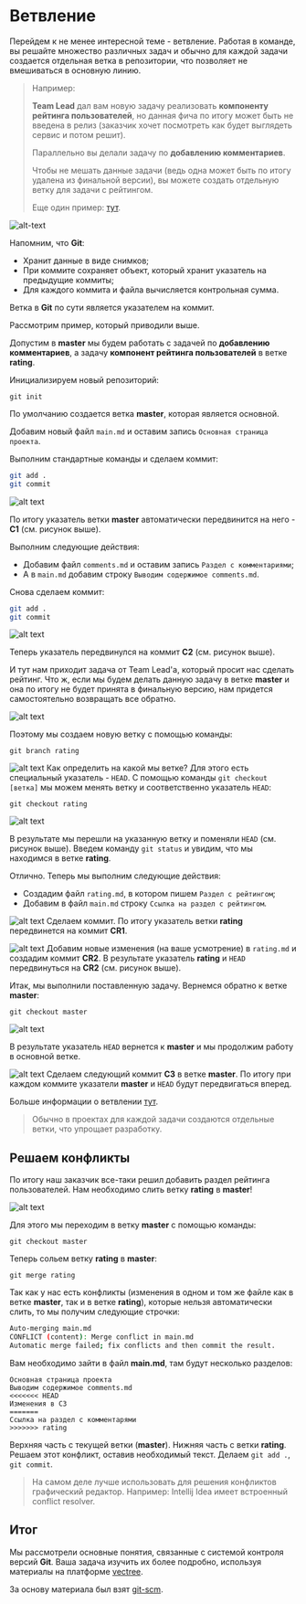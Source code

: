 # Ветвление

Перейдем к не менее интересной теме - ветвление. Работая в команде, вы решайте множество различных задач и обычно для каждой задачи создается отдельная ветка в репозитории, что позволяет не вмешиваться в основную линию.

> Например: 
> 
> **Team Lead** дал вам новую задачу реализовать **компоненту рейтинга пользователей**, но данная фича по итогу может быть не введена в релиз (заказчик хочет посмотреть как будет выглядеть сервис и потом решит).
> 
> Параллельно вы делали задачу по **добавлению комментариев**. 
>
> Чтобы не мешать данные задачи (ведь одна может быть по итогу удалена из финальной версии), вы можете создать отдельную
> ветку для задачи с рейтингом.
>
> Еще один пример: [тут](https://git-scm.com/book/ru/v2/%D0%92%D0%B5%D1%82%D0%B2%D0%BB%D0%B5%D0%BD%D0%B8%D0%B5-%D0%B2-Git-%D0%9E%D1%81%D0%BD%D0%BE%D0%B2%D1%8B-%D0%B2%D0%B5%D1%82%D0%B2%D0%BB%D0%B5%D0%BD%D0%B8%D1%8F-%D0%B8-%D1%81%D0%BB%D0%B8%D1%8F%D0%BD%D0%B8%D1%8F).

![alt-text](https://user-images.githubusercontent.com/4215285/51714893-ba303880-2047-11e9-9b65-d97398a0d382.jpeg)

Напомним, что **Git**:
- Хранит данные в виде снимков;
- При коммите сохраняет объект, который хранит указатель на предыдущие коммиты;
- Для каждого коммита и файла вычисляется контрольная сумма.

Ветка в **Git** по сути является указателем на коммит. 

Рассмотрим пример, который приводили выше. 

Допустим в **master** мы будем работать с задачей по **добавлению комментариев**, а задачу **компонент рейтинга пользователей** в ветке **rating**.

Инициализируем новый репозиторий:

`git init`
 
По умолчанию создается ветка **master**, которая является основной.

Добавим новый файл `main.md` и оставим запись `Основная страница проекта`.

Выполним стандартные команды и сделаем коммит:
```bash
git add .
git commit
```

![alt text](https://user-images.githubusercontent.com/4215285/51714887-b997a200-2047-11e9-8fa5-a6ac8dc422bd.jpeg)

По итогу указатель ветки **master** автоматически передвинится на него - **C1** (см. рисунок выше).

Выполним следующие действия:
- Добавим файл `comments.md` и оставим запись `Раздел с комментариями`;
- А в `main.md` добавим строку `Выводим содержимое comments.md`.

Снова сделаем коммит:
```bash
git add .
git commit
```

![alt text](https://user-images.githubusercontent.com/4215285/51714886-b8ff0b80-2047-11e9-86ad-0f4d9cea5ac6.jpeg)

Теперь указатель передвинулся на коммит **C2** (см. рисунок выше).

И тут нам приходит задача от Team Lead'а, который просит нас сделать рейтинг. Что ж, если мы будем делать данную задачу в ветке **master** и она по итогу не будет принята в финальную версию, нам придется самостоятельно возвращать все обратно.

![alt text](https://user-images.githubusercontent.com/4215285/51714885-b8ff0b80-2047-11e9-87ce-4523b7abd848.jpeg)

Поэтому мы создаем новую ветку с помощью команды:

`git branch rating`

![alt text](https://user-images.githubusercontent.com/4215285/51714884-b8ff0b80-2047-11e9-9b9c-b710a7724115.jpeg)
Как определить на какой мы ветке? Для этого есть специальный указатель - `HEAD`. С помощью команды `git checkout [ветка]` мы можем менять ветку и соответственно указатель `HEAD`:

`git checkout rating`

![alt text](https://user-images.githubusercontent.com/4215285/51714882-b8ff0b80-2047-11e9-8144-cd2802880021.jpeg)

В результате мы перешли на указанную ветку и поменяли `HEAD` (см. рисунок выше). 
Введем команду `git status` и увидим, что мы находимся в ветке **rating**.

Отлично. Теперь мы выполним следующие действия:
- Создадим файл `rating.md`, в котором пишем `Раздел с рейтингом`;
- Добавим в файл `main.md` строку `Ссылка на раздел с рейтингом`. 

![alt text](https://user-images.githubusercontent.com/4215285/51714880-b8667500-2047-11e9-80a1-6c1ab9c1cbc4.jpeg)
Сделаем коммит. По итогу указатель ветки **rating** передвинется на коммит **CR1**.

![alt text](https://user-images.githubusercontent.com/4215285/51714879-b8667500-2047-11e9-8c5e-6045e4880b73.jpeg)
Добавим новые изменения (на ваше усмотрение) в `rating.md` и создадим коммит **CR2**. В результате указатель **rating** и `HEAD` передвинуться на **CR2** (см. рисунок выше).

Итак, мы выполнили поставленную задачу. Вернемся обратно к ветке **master**:

`git checkout master`

![alt text](https://user-images.githubusercontent.com/4215285/51714878-b8667500-2047-11e9-951e-a26c2cbc882c.jpeg)

В результате указатель `HEAD` вернется к **master** и мы продолжим работу в основной ветке. 

![alt text](https://user-images.githubusercontent.com/4215285/51714877-b8667500-2047-11e9-8d7f-ab667b028a7b.jpeg)
Сделаем следующий коммит **C3** в ветке **master**. По итогу при каждом коммите указатели **master** и `HEAD` будут передвигаться вперед.

Больше информации о ветвлении [тут](https://git-scm.com/book/ru/v2/%D0%92%D0%B5%D1%82%D0%B2%D0%BB%D0%B5%D0%BD%D0%B8%D0%B5-%D0%B2-Git-%D0%9E-%D0%B2%D0%B5%D1%82%D0%B2%D0%BB%D0%B5%D0%BD%D0%B8%D0%B8-%D0%B2-%D0%B4%D0%B2%D1%83%D1%85-%D1%81%D0%BB%D0%BE%D0%B2%D0%B0%D1%85).

> Обычно в проектах для каждой задачи создаются отдельные ветки, что упрощает разработку.

## Решаем конфликты

По итогу наш заказчик все-таки решил добавить раздел рейтинга пользователей. Нам необходимо слить ветку **rating** в **master**!

![alt text](https://user-images.githubusercontent.com/4215285/51714876-b7cdde80-2047-11e9-83c6-8c2236b8257c.jpeg)

Для этого мы переходим в ветку **master** с помощью команды:

`git checkout master`

Теперь сольем ветку **rating** в **master**:

`git merge rating`

Так как у нас есть конфликты (изменения в одном и том же файле как в ветке **master**, так и в ветке **rating**), которые нельзя автоматически слить, то мы получим следующие строчки:

```bash
Auto-merging main.md
CONFLICT (content): Merge conflict in main.md
Automatic merge failed; fix conflicts and then commit the result.
```

Вам необходимо зайти в файл **main.md**, там будут несколько разделов:

```text
Основная страница проекта
Выводим содержимое comments.md
<<<<<<< HEAD
Изменения в C3
=======
Ссылка на раздел с комментарями
>>>>>>> rating
```

Верхняя часть с текущей ветки (**master**). Нижняя часть с ветки **rating**.
Решаем этот конфликт, оставив необходимый текст. Делаем `git add .`, `git commit`.

> На самом деле лучше использовать для решения конфликтов графический редактор.
> Например: Intellij Idea имеет встроенный conflict resolver.

## Итог

Мы рассмотрели основные понятия, связанные с системой контроля версий **Git**. Ваша задача изучить их более подробно, используя материалы на платформе [vectree](https://vectree.ru/vector/1/0).

За основу материала был взят [git-scm](https://git-scm.com/book/ru/v2/).
